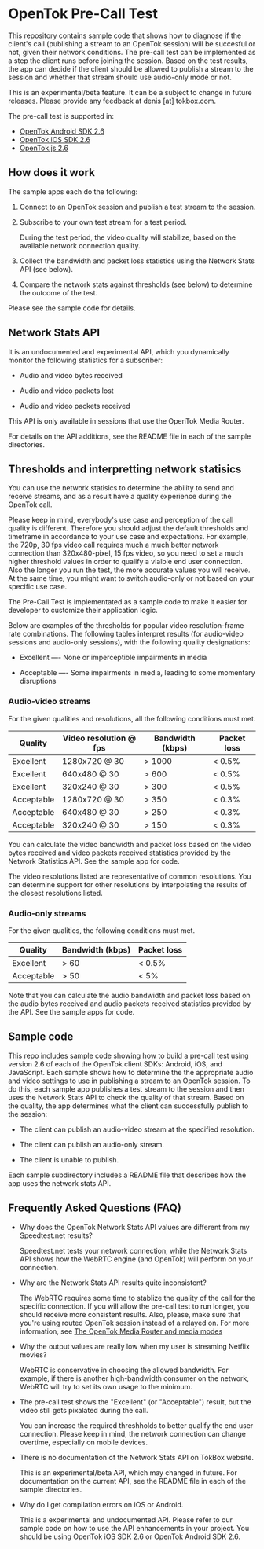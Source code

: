 OpenTok Pre-Call Test
=====================

This repository contains sample code that shows how to diagnose if the client's call (publishing
a stream to an OpenTok session) will be succesful or not, given their network conditions. The
pre-call test can be implemented as a step the client runs before joining the session. Based on the
test results, the app can decide if the client should be allowed to publish a stream to the session
and whether that stream should use audio-only mode or not.

This is an experimental/beta feature. It can be a subject to change in future releases.
Please provide any feedback at denis [at] tokbox.com.

The pre-call test is supported in:

*  [OpenTok Android SDK 2.6](https://tokbox.com/developer/sdks/android/)
*  [OpenTok iOS SDK 2.6](https://tokbox.com/developer/sdks/ios/)
*  [OpenTok.js 2.6](https://tokbox.com/developer/sdks/js/)

## How does it work

The sample apps each do the following:

1. Connect to an OpenTok session and publish a test stream to the session.

2. Subscribe to your own test stream for a test period.

   During the test period, the video quality will stabilize, based on the available network
   connection quality.

3. Collect the bandwidth and packet loss statistics using the Network Stats API (see below).

4. Compare the network stats against thresholds (see below) to determine the outcome of the test.

Please see the sample code for details.

## Network Stats API

It is an undocumented and experimental API, which you dynamically monitor the following statistics for a subscriber:

* Audio and video bytes received 

* Audio and video packets lost

* Audio and video packets received

This API is only available in sessions that use the OpenTok Media Router.

For details on the API additions, see the README file in each of the sample directories.

## Thresholds and interpretting network statisics

You can use the network statisics to determine the ability to send and receive streams,
and as a result have a quality experience during the OpenTok call.

Please keep in mind, everybody's use case and perception of the call quality is different.
Therefore you should adjust the default thresholds and timeframe in accordance to your use case
and expectations. For example, the 720p, 30 fps video call requires much a much better network
connection than 320x480-pixel, 15 fps video, so you need to set a much higher threshold values
in order to qualify a vialble end user connection. Also the longer you run the test, the more
accurate values you will receive. At the same time, you might want to switch audio-only or not
based on your specific use case. 

The Pre-Call Test is implementated as a sample code to make it easier 
for developer to customize their application logic.

Below are examples of the thresholds for popular video resolution-frame rate combinations.
The following tables interpret results (for audio-video sessions and audio-only sessions),
with the following quality designations:

* Excellent —- None or imperceptible impairments in media

* Acceptable —- Some impairments in media, leading to some momentary disruptions

### Audio-video streams

For the given qualities and resolutions, all the following conditions must met.

| Quality    | Video resolution @ fps | Bandwidth (kbps) | Packet loss |
| ---------- | ---------------------- | ---------------- | ----------- |
| Excellent  | 1280x720 @ 30          | > 1000           | < 0.5%      |
| Excellent  | 640x480 @ 30           | > 600            | < 0.5%      |
| Excellent  | 320x240 @ 30           | > 300            | < 0.5%      |
| Acceptable | 1280x720 @ 30          | > 350            | < 0.3%      |
| Acceptable | 640x480 @ 30           | > 250            | < 0.3%      |
| Acceptable | 320x240 @ 30           | > 150            | < 0.3%      |

You can calculate the video bandwidth and packet loss based on the video bytes received
and video packets received statistics provided by the Network Statistics API. See the sample app
for code.

The video resolutions listed are representative of common resolutions. You can determine support for
other resolutions by interpolating the results of the closest resolutions listed.


### Audio-only streams

For the given qualities, the following conditions must met.

| Quality    | Bandwidth (kbps) | Packet loss |
| ---------- | ---------------- | ----------- |
| Excellent  | > 60             | < 0.5%      |
| Acceptable | > 50             | < 5%        |

Note that you can calculate the audio bandwidth and packet loss based on the audio bytes received
and audio packets received statistics provided by the API. See the sample apps for code.

## Sample code

This repo includes sample code showing how to build a pre-call test using version 2.6 of each of
the OpenTok client SDKs: Android, iOS, and JavaScript. Each sample shows how to determine the
the appropriate audio and video settings to use in publishing a stream to an OpenTok session. To do
this, each sample app publishes a test stream to the session and then uses the Network Stats API to
check the quality of that stream. Based on the quality, the app determines what the client can
successfully publish to the session:

* The client can publish an audio-video stream at the specified resolution.

* The client can publish an audio-only stream.

* The client is unable to publish.

Each sample subdirectory includes a README file that describes how the app uses the network
stats API.

## Frequently Asked Questions (FAQ)

* Why does the OpenTok Network Stats API values are different from my Speedtest.net results?

  Speedtest.net tests your network connection, while the Network Stats API shows how
  the WebRTC engine (and OpenTok) will perform on your connection. 

* Why are the Network Stats API results quite inconsistent?

  The WebRTC requires some time to stablize the quality of the call for the specific
  connection. If you will allow the pre-call test to run longer, you should receive
  more consistent results. Also, please, make sure that you're using routed OpenTok session
  instead of a relayed on. For more information, see [The OpenTok Media Router and media
  modes](https://tokbox.com/developer/guides/create-session/#media-mode)

* Why the output values are really low when my user is streaming Netflix movies?

  WebRTC is conservative in choosing the allowed bandwidth. For example, 
  if there is another high-bandwidth consumer on the network, WebRTC will 
  try to set its own usage to the minimum.

* The pre-call test shows the "Excellent" (or "Acceptable") result, but the video still gets
  pixalated during the call.

  You can increase the required threshholds to better qualify the end user connection.
  Please keep in mind, the network connection can change overtime, especially on mobile devices.

* There is no documentation of the Network Stats API on TokBox website.

  This is an experimental/beta API, which may changed in future. For documentation on the current
  API, see the README file in each of the sample directories.

* Why do I get compilation errors on iOS or Android.

  This is a experimental and undocumented API. Please refer to our sample code on how to use
  the API enhancements in your project. You should be using OpenTok iOS SDK 2.6 or
  OpenTok Android SDK 2.6.
